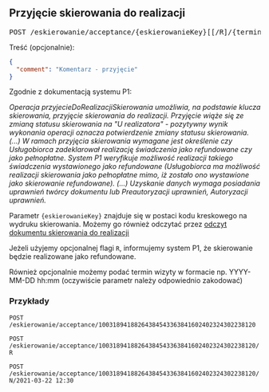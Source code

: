 ## Przyjęcie skierowania do realizacji

<pre>
POST /eskierowanie/acceptance/{eskierowanieKey}[[/R]/{terminWizyty}]
</pre>

Treść (opcjonalnie):
```json
{
  "comment": "Komentarz - przyjęcie"
}
```

Zgodnie z dokumentacją systemu P1:

*Operacja przyjecieDoRealizacjiSkierowania umożliwia, na podstawie klucza skierowania, przyjęcie skierowania do realizacji. Przyjęcie wiąże się ze zmianą statusu skierowania na
"U realizatora" - pozytywny wynik wykonania operacji oznacza potwierdzenie zmiany statusu skierowania. (...)
W ramach przyjęcia skierowania wymagane jest określenie czy Usługobiorca zadeklarował realizację świadczenia jako refundowane czy jako pełnopłatne. System P1 weryfikuje możliwość realizacji takiego świadczenia wystawionego jako refundowane (Usługobiorca ma możliwość realizacji skierowania jako pełnopłatne mimo, iż zostało ono wystawione jako skierowanie refundowane). (...) Uzyskanie danych wymaga posiadania uprawnień twórcy dokumentu lub Preautoryzacji uprawnień, Autoryzacji uprawnień.*

Parametr `{eskierowanieKey}` znajduje się w postaci kodu kreskowego na wydruku skierowania. Możemy go również odczytać przez [odczyt dokumentu skierowania do realizacji](GetReadout.md)

Jeżeli użyjemy opcjonalnej flagi `R`, informujemy system P1, że skierowanie będzie realizowane jako refundowane.

Również opcjonalnie możemy podać termin wizyty w formacie np. YYYY-MM-DD hh:mm (oczywiście parametr należy odpowiednio zakodować)

### Przykłady

`POST /eskierowanie/acceptance/10031894188264384543363841602402324302238120`

`POST /eskierowanie/acceptance/10031894188264384543363841602402324302238120/R`

`POST /eskierowanie/acceptance/10031894188264384543363841602402324302238120/N/2021-03-22 12:30`
